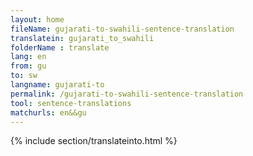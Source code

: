```yaml
---
layout: home
fileName: gujarati-to-swahili-sentence-translation
translatein: gujarati_to_swahili
folderName : translate
lang: en
from: gu
to: sw
langname: gujarati-to
permalink: /gujarati-to-swahili-sentence-translation
tool: sentence-translations
matchurls: en&&gu
---
```

{% include section/translateinto.html %}
